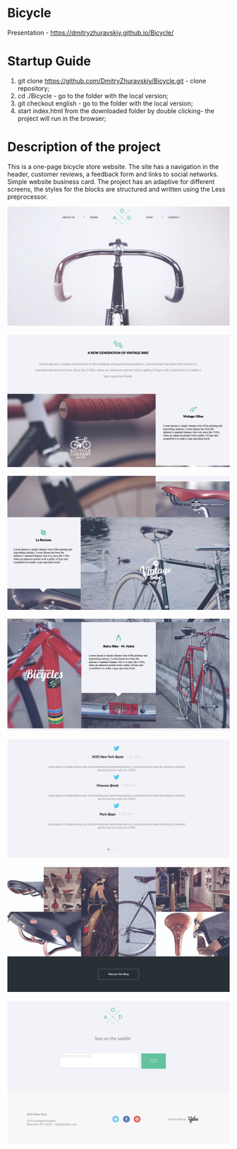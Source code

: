 # Bicycle

Presentation - https://dmitryzhuravskiy.github.io/Bicycle/

# Startup Guide

1. git clone https://github.com/DmitryZhuravskiy/Bicycle.git - clone repository;
2. cd ./Bicycle - go to the folder with the local version;
3. git checkout english - go to the folder with the local version;
4. start index.html from the downloaded folder by double clicking- the project will run in the browser;

# Description of the project

This is a one-page bicycle store website. The site has a navigation in the header, customer reviews, a feedback form and links to social networks. Simple website business card. The project has an adaptive for different screens, the styles for the blocks are structured and written using the Less preprocessor.

<img src="https://github.com/DmitryZhuravskiy/Bicycle/raw/english/screenshots/bicycle--1.jpg "/>
<br /><br />
<img src="https://github.com/DmitryZhuravskiy/Bicycle/raw/english/screenshots/bicycle--2.jpg "/>
<br /><br />
<img src="https://github.com/DmitryZhuravskiy/Bicycle/raw/english/screenshots/bicycle--3.jpg "/>
<br /><br />
<img src="https://github.com/DmitryZhuravskiy/Bicycle/raw/english/screenshots/bicycle--4.jpg "/>
<br /><br />
<img src="https://github.com/DmitryZhuravskiy/Bicycle/raw/english/screenshots/bicycle--5.jpg "/>
<br /><br />
<img src="https://github.com/DmitryZhuravskiy/Bicycle/raw/english/screenshots/bicycle--6.jpg "/>
<br /><br />
<img src="https://github.com/DmitryZhuravskiy/Bicycle/raw/english/screenshots/bicycle--7.jpg "/>
<br /><br />
